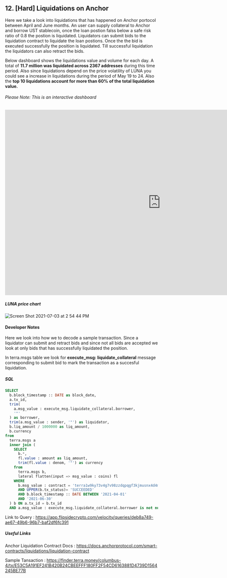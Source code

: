 
## 12. [Hard] Liquidations on Anchor  

Here we take a look into liquidations that has happened on Anchor portocol between April and June months. An user can supply collateral to Anchor and borrow UST stablecoin, once the loan postion falss below a safe risk ratio of 0.8 the postion is liquidated. Liquidators can submit bids to the liquidation contract to liquidate the loan postions. Once the the bid is executed successfully the position is liquidated. Till successful liquidation the liquidators can also retract the bids.  

Below dashboard shows the liquidations value and volume for each day. A total of **11.7 million was liquidated across 2367 addresses** during this time period. Also since liquidations depend on the price volatility of LUNA you could see a increase in liquidations during the period of May 19 to 24. Also the **top 10 liquidations account for more than 60% of the total liquidation value.**  
 
###### Please Note: This is an interactive dashboard  


<iframe width="1024" height="612" src="https://app.powerbi.com/view?r=eyJrIjoiN2Q1NmNiMmEtMzNlNy00NTc5LWExODUtYmM2OGU4MzcxZDcyIiwidCI6ImIyNzI1YWM4LTMyY2MtNDhjZS1iYTdmLTc4MmFlYjQxNTUwYSJ9" frameborder="0" allowFullScreen="true"></iframe>

##### LUNA price chart
![Screen Shot 2021-07-03 at 2 54 44 PM](https://user-images.githubusercontent.com/86668287/124350684-ae330280-dc13-11eb-8978-ce1df3324754.png)


#### Developer Notes

Here we look into how we to decode a sample transaction. Since a liquidator can submit and retract bids and since not all bids are accepted we look at only bids that has successfully liquidated the position.


In terra.msgs table we look for **execute_msg: liquidate_collateral** message corresponding to submit bid to mark the transaction as a succesful liquidation.  

##### SQL  
```sql
SELECT 
  b.block_timestamp :: DATE as block_date, 
  a.tx_id, 
  trim(
    a.msg_value : execute_msg.liquidate_collateral.borrower, 
    '"'
  ) as borrower, 
  trim(a.msg_value : sender, '"') as liquidator, 
  b.liq_amount / 1000000 as liq_amount, 
  b.currency 
from 
  terra.msgs a 
  inner join (
    SELECT 
      b.*, 
      fl.value : amount as liq_amount, 
      trim(fl.value : denom, '"') as currency 
    from 
      terra.msgs b, 
      lateral flatten(input => msg_value : coins) fl 
    WHERE 
      b.msg_value : contract = 'terra1w9ky73v4g7v98zzdqpqgf3kjmusnx4d4mvnac6' 
      AND UPPER(b.tx_status)= 'SUCCEEDED' 
      AND b.block_timestamp :: DATE BETWEEN '2021-04-01' 
      AND '2021-06-30'
  ) b ON a.tx_id = b.tx_id 
  AND a.msg_value : execute_msg.liquidate_collateral.borrower is not null
```

Link to Query : <https://app.flipsidecrypto.com/velocity/queries/deb8a749-ae67-49b6-96b7-baf2df6fc391>





##### Useful Links
Anchor Liquidation Contract Docs : <https://docs.anchorprotocol.com/smart-contracts/liquidations/liquidation-contract>

Sample Tansaction : <https://finder.terra.money/columbus-4/tx/E53C5A191EF241B420B24CBEEFFF180FF2F54CD6163881D4739D1564245BE77B>



